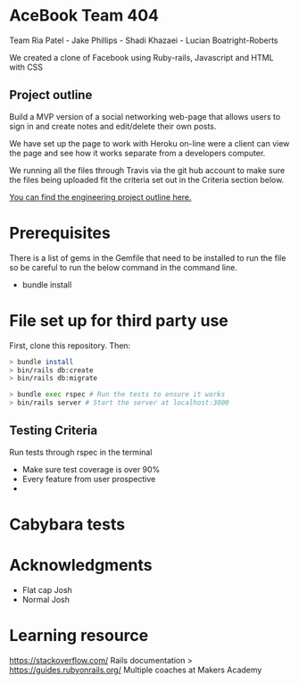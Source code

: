 # AceBook Team 404

Team 
Ria Patel - Jake Phillips - Shadi Khazaei - Lucian Boatright-Roberts

We created a clone of Facebook using Ruby-rails, Javascript and HTML with CSS


## Project outline
Build a MVP version of a social networking web-page that allows users to sign in and create notes and edit/delete their own posts.

We have set up the page to work with Heroku on-line were a client can view the page and see how it works separate from a developers computer.

We running all the files through Travis via the git hub account to make sure the files being uploaded fit the criteria set out in the Criteria section below.

[You can find the engineering project outline here.](https://github.com/makersacademy/course/tree/master/engineering_projects/rails)


# Prerequisites
There is a list of gems in the Gemfile that need to be installed to run the file so be careful to run the below command in the command line.
- bundle install 

# File set up for third party use 
First, clone this repository. Then:
```bash
> bundle install
> bin/rails db:create
> bin/rails db:migrate

> bundle exec rspec # Run the tests to ensure it works
> bin/rails server # Start the server at localhost:3000
```



## Testing Criteria 
Run tests through rspec in the terminal
- Make sure test coverage is over 90%
- Every feature from user prospective 
- 

# Cabybara tests


# Acknowledgments
- Flat cap Josh
- Normal Josh


# Learning resource 

https://stackoverflow.com/
Rails documentation > https://guides.rubyonrails.org/
Multiple coaches at Makers Academy


















